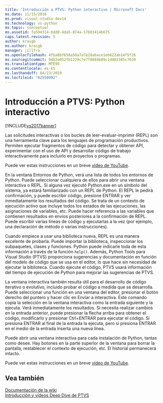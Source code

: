 ```yaml
---
title: 'Introducción a PTVS: Python interactivo | Microsoft Docs'
ms.date: 11/15/2016
ms.prod: visual-studio-dev14
ms.technology: vs-python
ms.topic: conceptual
ms.assetid: fa594314-bdd0-4da5-874a-57b03414b675
caps.latest.revision: 5
author: kraigb
ms.author: kraigb
manager: jillfra
ms.openlocfilehash: 4fba8bf658a50a7a7e28abace1eb622ab14f5f26
ms.sourcegitcommit: 94b3a052fb1229c7e7f8804b09c1d403385c7630
ms.translationtype: MTE95
ms.contentlocale: es-ES
ms.lasthandoff: 04/23/2019
ms.locfileid: "62550992"
---
```

# <a name="getting-started-with-ptvs-interactive-python"></a>Introducción a PTVS: Python interactivo
[!INCLUDE[vs2017banner](../includes/vs2017banner.md)]

Las solicitudes interactivas o los bucles de leer-evaluar-imprimir (REPL) son una herramienta clave para los lenguajes de programación productivos.  Permiten ejecutar fragmentos de código para detectar y obtener API, experimentar con el uso de API y desarrollar código de trabajo interactivamente para incluirlo en proyectos o programas.  
  
 Puede ver estas instrucciones en un breve [vídeo de YouTube](https://www.youtube.com/watch?v=yc2CROtTsC0&index=5&list=PLReL099Y5nRdLgGAdrb_YeTdEnd23s6Ff).  
  
 En la ventana Entornos de Python, verá una lista de todos los entornos de Python.  Puede seleccionar cualquiera de ellos para abrir una ventana interactiva o REPL.  Si alguna vez ejecutó Python.exe en un símbolo del sistema, ya estará familiarizado con un REPL de Python.  El REPL le pedirá confirmación, y puede escribir código, presione ENTRAR y ver inmediatamente los resultados del código.  Se trata de un contexto de ejecución activo que incluye todos los estados de las ejecuciones, las asignaciones de variables, etc.  Puede hacer referencia a las variables que contienen resultados en envíos posteriores a la confirmación de REPL.  Puede escribir varias líneas de código y ejecutarlas a la vez (por ejemplo, una declaración de método o varias instrucciones).  
  
 Cuando empiece a usar una biblioteca nueva, REPL es una manera excelente de probarla.  Puede importar la biblioteca, inspeccionar los subpaquetes, clases y funciones.  Python puede indicarle toda de esta información a través de la función `help()`.  Además, Python Tools para Visual Studio (PTVS) proporciona sugerencias y documentación en función del modelo de código que se usa en el editor, lo que hace sin necesidad de ejecutar la biblioteca.  Cuando ejecute el código, PTVS usará información del tiempo de ejecución de Python para mejorar las sugerencias de PTVS.  
  
 La ventana interactiva también resulta útil para el desarrollo de código iterativo o evolutivo, incluido probar el código a medida que se desarrolla.  Puede seleccionar una función en una ventana del editor, presionar el botón derecho del puntero y hacer clic en Enviar a interactiva.  Este comando copia la selección en la ventana interactiva como la entrada siguiente y la ejecuta.  Verá inmediatamente los resultados.  Si necesita realizar cambios en la entrada anterior, puede presionar la flecha arriba para obtener el código, modificarlo y presionar Ctrl+ENTRAR para ejecutar el código.  Si presiona ENTRAR al final de la entrada la ejecuta, pero si presiona ENTRAR en el medio de la entrada inserta una nueva línea.  
  
 Puede abrir una ventana interactiva para cada instalación de Python, tantas como desee.  Hay botones en la parte superior de la ventana para borrar la pantalla, restablecer el contexto de ejecución, etc.  El historial permanecerá intacto.  
  
 Puede ver estas instrucciones en un breve [vídeo de YouTube](https://www.youtube.com/watch?v=yc2CROtTsC0&index=5&list=PLReL099Y5nRdLgGAdrb_YeTdEnd23s6Ff).  
  
## <a name="see-also"></a>Vea también  
 [Documentación de la wiki](https://github.com/Microsoft/PTVS/wiki/Interactive-REPL)   
 [Introducción y vídeos Deep Dive de PTVS](https://www.youtube.com/playlist?list=PLReL099Y5nRdLgGAdrb_YeTdEnd23s6Ff)
